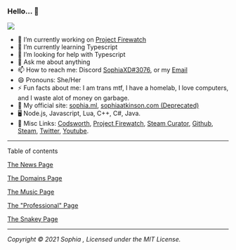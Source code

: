 ### Hello... 🌸

![](https://camo.githubusercontent.com/13a1ad1c3b82bc2b00f67af401cea569fdaa2ae54519f7cfd57fc55b01936dd7/68747470733a2f2f686974732e736565796f756661726d2e636f6d2f6170692f636f756e742f696e63722f62616467652e7376673f75726c3d6874747073253341253246253246736f706869612e6d6c26636f756e745f62673d253233384430304646267469746c655f62673d2532333030303030302669636f6e3d76697375616c73747564696f636f64652e7376672669636f6e5f636f6c6f723d253233303038434646267469746c653d436c69636b61726f6f732b26656467655f666c61743d66616c7365)


- 🔭 I’m currently working on [Project Firewatch](https://projectfirewatch.com/)
- 🌱 I’m currently learning Typescript
- 🤔 I’m looking for help with Typescript
- 💬 Ask me about anything
- 📫 How to reach me: Discord [SophiaXD#3076](https://discord.com/users/420297282676719618), or my [Email](mailto:sophialul@protonmail.com)
- 😄 Pronouns: She/Her
- ⚡ Fun facts about me: I am trans mtf, I have a homelab, I love computers, and I waste alot of money on garbage.
- 📁 My official site: [sophia.ml](https://sophia.ml/), [sophiaatkinson.com (Deprecated)](https://sophiaatkinson.com)
- 🖥 Node.js, Javascript, Lua, C++, C#, Java.
- 🔗 Misc Links: [Codsworth](https://codsworth.xyz/), [Project Firewatch](https://projectfirewatch.com), [Steam Curator](/link/curator), [Github](/link/github), [Steam](/link/steam), [Twitter](/link/twitter), [Youtube](/link/youtube).

---

Table of contents

[The News Page](/releases/)

[The Domains Page](/domains/)

[The Music Page](/music/) 

[The "Professional" Page](/pro/)

[The Snakey Page](/snake/)



---

*Copyright © 2021 Sophia , Licensed under the MIT License.*
